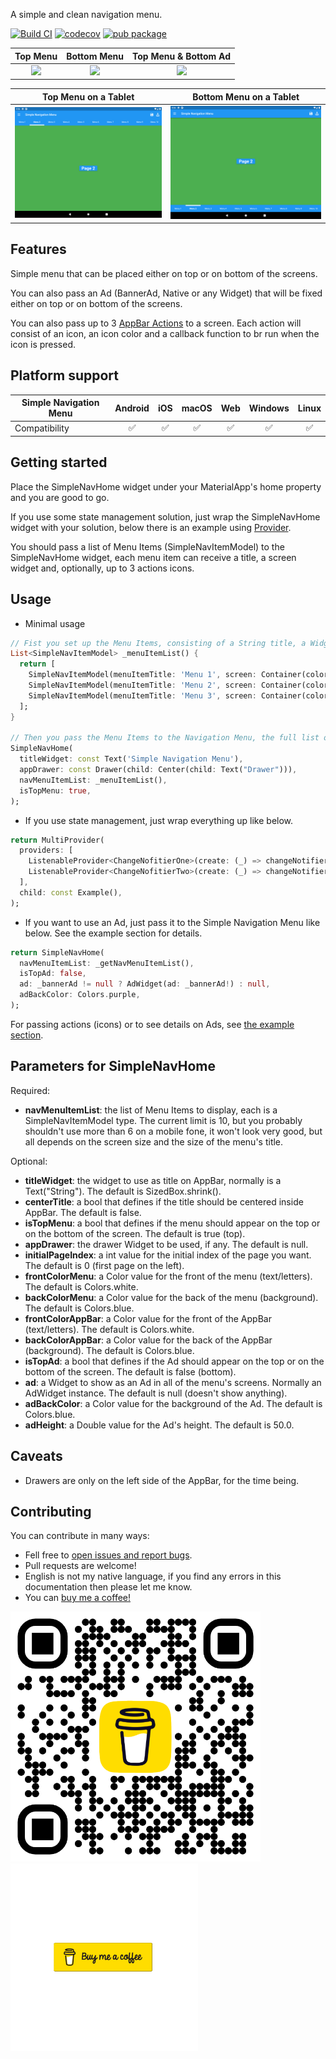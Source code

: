 A simple and clean navigation menu.  
  
[![Build CI](https://github.com/lopb/simple_navigation_menu/actions/workflows/simple_navigation_menu.yml/badge.svg?branch=master)](https://github.com/lopb/simple_navigation_menu/actions/workflows/simple_navigation_menu.yml?branch=master) [![codecov](https://codecov.io/gh/lopb/simple_navigation_menu/branch/master/graph/badge.svg)](https://app.codecov.io/gh/lopb/simple_navigation_menu/tree/master?displayType=list) [![pub package](https://img.shields.io/badge/license-MIT-purple.svg)](https://opensource.org/licenses/MIT)
  
| Top Menu | Bottom Menu | Top Menu & Bottom Ad |
|:--------:|:-----------:|:--------------------:|
| [![](https://github.com/lopb/simple_navigation_menu/raw/master/example/assets/top_blue.gif)](https://github.com/lopb/simple_navigation_menu/raw/master/example/lib/main.dart) | [![](https://github.com/lopb/simple_navigation_menu/raw/master/example/assets/bottom_purple.gif)](https://github.com/lopb/simple_navigation_menu/raw/master/example/lib/main.dart) | [![](https://github.com/lopb/simple_navigation_menu/raw/master/example/assets/top_blue_ad.gif)](https://github.com/lopb/simple_navigation_menu/raw/master/example/lib/main.dart) |
  
| Top Menu on a Tablet | Bottom Menu on a Tablet |
|:--------------------:|:-----------------------:|
| [![](https://github.com/lopb/simple_navigation_menu/raw/master/example/assets/top_blue_tablet.png)](https://github.com/lopb/simple_navigation_menu/raw/master/example/lib/main.dart) | [![](https://github.com/lopb/simple_navigation_menu/raw/master/example/assets/bottom_blue_tablet.png)](https://github.com/lopb/simple_navigation_menu/raw/master/example/lib/main.dart) |
  
## Features

Simple menu that can be placed either on top or on bottom of the screens.  
  
You can also pass an Ad (BannerAd, Native or any Widget) that will be fixed either on top or on bottom of the screens.  
  
You can also pass up to 3 [AppBar Actions](https://api.flutter.dev/flutter/material/AppBar/actions.html) to a screen. Each action will consist of an icon, an icon color and a callback function to br run when the icon is pressed.  
  
## Platform support

| Simple Navigation Menu | Android | iOS | macOS | Web | Windows | Linux |
| ---------------------- | :-----: | :-: | :---: | :-: | :-----: | :---: |
| Compatibility          |   ✅   |  ✅  |  ✅  | ✅ |   ✅   |  ✅  |
  
## Getting started

Place the SimpleNavHome widget under your MaterialApp's home property and you are good to go.  
  
If you use some state management solution, just wrap the SimpleNavHome widget with your solution, below there is an example using [Provider](https://pub.dev/packages/provider).  
  
You should pass a list of Menu Items (SimpleNavItemModel) to the SimpleNavHome widget, each menu item can receive a title, a screen widget and, optionally, up to 3 actions icons.  
  
## Usage
  
- Minimal usage
```dart
// Fist you set up the Menu Items, consisting of a String title, a Widget screen and, optionally, up to 3 actions icons.
List<SimpleNavItemModel> _menuItemList() {
  return [
    SimpleNavItemModel(menuItemTitle: 'Menu 1', screen: Container(color: Colors.amber)),
    SimpleNavItemModel(menuItemTitle: 'Menu 2', screen: Container(color: Colors.brown)),
    SimpleNavItemModel(menuItemTitle: 'Menu 3', screen: Container(color: Colors.green)),
  ];
}

// Then you pass the Menu Items to the Navigation Menu, the full list of available parameters are in the examples.
SimpleNavHome(
  titleWidget: const Text('Simple Navigation Menu'),
  appDrawer: const Drawer(child: Center(child: Text("Drawer"))),
  navMenuItemList: _menuItemList(),
  isTopMenu: true,
);
```
  
- If you use state management, just wrap everything up like below.
```dart
return MultiProvider(
  providers: [
    ListenableProvider<ChangeNofitierOne>(create: (_) => changeNotifierOne),
    ListenableProvider<ChangeNofitierTwo>(create: (_) => changeNotifierTwo),
  ],
  child: const Example(),
);
```
  
- If you want to use an Ad, just pass it to the Simple Navigation Menu like below. See the example section for details.
```dart
return SimpleNavHome(
  navMenuItemList: _getNavMenuItemList(),
  isTopAd: false,
  ad: _bannerAd != null ? AdWidget(ad: _bannerAd!) : null,
  adBackColor: Colors.purple,
);
```
  
For passing actions (icons) or to see details on Ads, see [the example section](https://pub.dev/packages/simple_navigation_menu/example).
  
## Parameters for SimpleNavHome
  
Required:

* **navMenuItemList**: the list of Menu Items to display, each is a SimpleNavItemModel type. The current limit is 10, but you probably shouldn't use more than 6 on a mobile fone, it won't look very good, but all depends on the screen size and the size of the menu's title.
  
Optional:
  
* **titleWidget**: the widget to use as title on AppBar, normally is a Text("String"). The default is SizedBox.shrink().
* **centerTitle**: a bool that defines if the title should be centered inside AppBar. The default is false.
* **isTopMenu**: a bool that defines if the menu should appear on the top or on the bottom of the screen. The default is true (top).
* **appDrawer**: the drawer Widget to be used, if any. The default is null.
* **initialPageIndex**: a int value for the initial index of the page you want. The default is 0 (first page on the left).
* **frontColorMenu**: a Color value for the front of the menu (text/letters). The default is Colors.white.
* **backColorMenu**: a Color value for the back of the menu (background). The default is Colors.blue.
* **frontColorAppBar**: a Color value for the front of the AppBar (text/letters). The default is Colors.white.
* **backColorAppBar**: a Color value for the back of the AppBar (background). The default is Colors.blue.
* **isTopAd**: a bool that defines if the Ad should appear on the top or on the bottom of the screen. The default is false (bottom).
* **ad**: a Widget to show as an Ad in all of the menu's screens. Normally an AdWidget instance. The default is null (doesn't show anything).
* **adBackColor**: a Color value for the background of the Ad. The default is Colors.blue.
* **adHeight**: a Double value for the Ad's height. The default is 50.0.
  
## Caveats
  
* Drawers are only on the left side of the AppBar, for the time being.
  
## Contributing
  
You can contribute in many ways:
- Fell free to [open issues and report bugs](https://github.com/lopb/simple_navigation_menu/issues).
- Pull requests are welcome!
- English is not my native language, if you find any errors in this documentation then please let me know.
- You can <a href="https://www.buymeacoffee.com/luisbastos">buy me a coffee!</a>
  
<a href="https://www.buymeacoffee.com/luisbastos"><img src="https://github.com/lopb/simple_navigation_menu/raw/master/example/assets/coffee_qr.png" width=400 /></a><a href="https://www.buymeacoffee.com/luisbastos"><img src="https://github.com/lopb/simple_navigation_menu/raw/master/example/assets/coffee.gif" width=300 /></a>